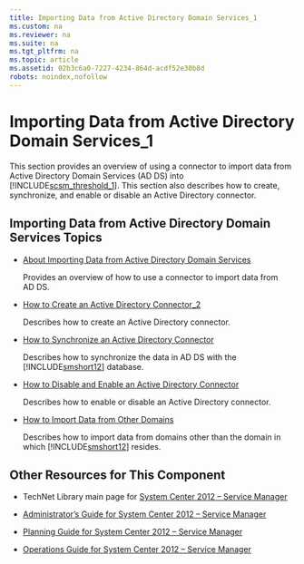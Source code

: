 ```yaml
---
title: Importing Data from Active Directory Domain Services_1
ms.custom: na
ms.reviewer: na
ms.suite: na
ms.tgt_pltfrm: na
ms.topic: article
ms.assetid: 02b3c6a0-7227-4234-864d-acdf52e30b8d
robots: noindex,nofollow
---
```

# Importing Data from Active Directory Domain Services_1
This section provides an overview of using a connector to import data from Active Directory Domain Services \(AD DS\) into [!INCLUDE[scsm_threshold_1](./Token/scsm_threshold_1_md.md)]. This section also describes how to create, synchronize, and enable or disable an Active Directory connector.

## Importing Data from Active Directory Domain Services Topics

-   [About Importing Data from Active Directory Domain Services](./About-Importing-Data-from-Active-Directory-Domain-Services.md)

    Provides an overview of how to use a connector to import data from AD DS.

-   [How to Create an Active Directory Connector_2](./How-to-Create-an-Active-Directory-Connector_2.md)

    Describes how to create an Active Directory connector.

-   [How to Synchronize an Active Directory Connector](./How-to-Synchronize-an-Active-Directory-Connector.md)

    Describes how to synchronize the data in AD DS with the [!INCLUDE[smshort12](./Token/smshort12_md.md)] database.

-   [How to Disable and Enable an Active Directory Connector](./How-to-Disable-and-Enable-an-Active-Directory-Connector.md)

    Describes how to enable or disable an Active Directory connector.

-   [How to Import Data from Other Domains](./How-to-Import-Data-from-Other-Domains.md)

    Describes how to import data from domains other than the domain in which [!INCLUDE[smshort12](./Token/smshort12_md.md)] resides.

## Other Resources for This Component

-   TechNet Library main page for [System Center 2012 – Service Manager](http://go.microsoft.com/fwlink/p/?LinkId=220655)

-   [Administrator’s Guide for System Center 2012 – Service Manager](http://go.microsoft.com/fwlink/p/?LinkId=209669)

-   [Planning Guide for System Center 2012 – Service Manager](http://go.microsoft.com/fwlink/p/?LinkId=209672)

-   [Operations Guide for System Center 2012 – Service Manager](http://go.microsoft.com/fwlink/p/?LinkId=220656)


